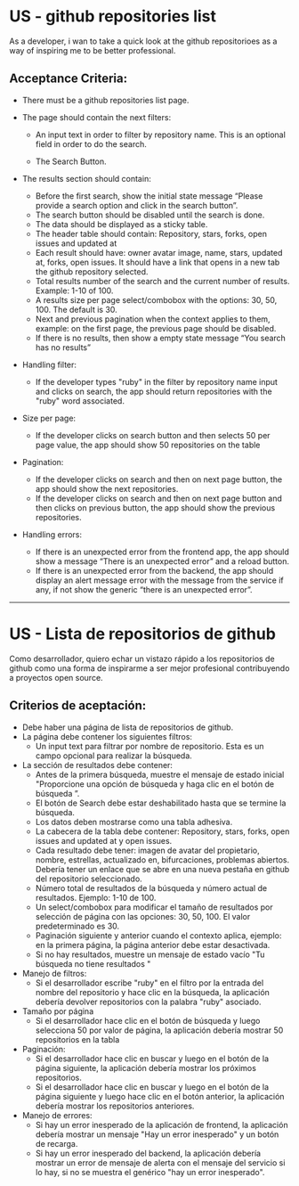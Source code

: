 # US - github repositories list

As a developer, i wan to take a quick look at the github repositorioes as a way of inspiring me to be better professional.

## Acceptance Criteria:

- There must be a github repositories list page.

- The page should contain the next filters:

  - An input text in order to filter by repository name. This is an optional
    field in order to do the search.

  - The Search Button.

- The results section should contain:
  - Before the first search, show the initial state message “Please provide a
    search option and click in the search button”.
  - The search button should be disabled until the search is done.
  - The data should be displayed as a sticky table.
  - The header table should contain: Repository, stars, forks, open issues and
    updated at
  - Each result should have: owner avatar image, name, stars, updated at, forks,
    open issues. It should have a link that opens in a new tab the github
    repository selected.
  - Total results number of the search and the current number of results.
    Example: 1-10 of 100.
  - A results size per page select/combobox with the options: 30, 50, 100. The
    default is 30.
  - Next and previous pagination when the context applies to them, example: on
    the first page, the previous page should be disabled.
  - If there is no results, then show a empty state message “You search has no
    results”
- Handling filter:
  - If the developer types "ruby" in the filter by repository name input and
    clicks on search, the app should return repositories with the "ruby" word
    associated.
- Size per page:
  - If the developer clicks on search button and then selects 50 per page value,
    the app should show 50 repositories on the table
- Pagination:
  - If the developer clicks on search and then on next page button, the app
    should show the next repositories.
  - If the developer clicks on search and then on next page button and then
    clicks on previous button, the app should show the previous repositories.
- Handling errors:
  - If there is an unexpected error from the frontend app, the app should show a
    message “There is an unexpected error” and a reload button.
  - If there is an unexpected error from the backend, the app should display an
    alert message error with the message from the service if any, if not show
    the generic “there is an unexpected error”.

---

# US - Lista de repositorios de github

Como desarrollador, quiero echar un vistazo rápido a los repositorios de github
como una forma de inspirarme a ser mejor profesional contribuyendo a proyectos
open source.

## Criterios de aceptación:

- Debe haber una página de lista de repositorios de github.
- La página debe contener los siguientes filtros:
  - Un input text para filtrar por nombre de repositorio. Esta es un campo
    opcional para realizar la búsqueda.
- La sección de resultados debe contener:
  - Antes de la primera búsqueda, muestre el mensaje de estado inicial
    "Proporcione una opción de búsqueda y haga clic en el botón de búsqueda ”.
  - El botón de Search debe estar deshabilitado hasta que se termine la
    búsqueda.
  - Los datos deben mostrarse como una tabla adhesiva.
  - La cabecera de la tabla debe contener: Repository, stars, forks, open issues
    and updated at y open issues.
  - Cada resultado debe tener: imagen de avatar del propietario, nombre,
    estrellas, actualizado en, bifurcaciones, problemas abiertos. Debería tener
    un enlace que se abre en una nueva pestaña en github del repositorio
    seleccionado.
  - Número total de resultados de la búsqueda y número actual de resultados.
    Ejemplo: 1-10 de 100.
  - Un select/combobox para modificar el tamaño de resultados por selección de
    página con las opciones: 30, 50, 100. El valor predeterminado es 30.
  - Paginación siguiente y anterior cuando el contexto aplica, ejemplo: en la
    primera página, la página anterior debe estar desactivada.
  - Si no hay resultados, muestre un mensaje de estado vacío "Tu búsqueda no
    tiene resultados "
- Manejo de filtros:
  - Si el desarrollador escribe "ruby" en el filtro por la entrada del nombre
    del repositorio y hace clic en la búsqueda, la aplicación debería devolver
    repositorios con la palabra "ruby" asociado.
- Tamaño por página
  - Si el desarrollador hace clic en el botón de búsqueda y luego selecciona 50
    por valor de página, la aplicación debería mostrar 50 repositorios en la
    tabla
- Paginación:
  - Si el desarrollador hace clic en buscar y luego en el botón de la página
    siguiente, la aplicación debería mostrar los próximos repositorios.
  - Si el desarrollador hace clic en buscar y luego en el botón de la página
    siguiente y luego hace clic en el botón anterior, la aplicación debería
    mostrar los repositorios anteriores.
- Manejo de errores:
  - Si hay un error inesperado de la aplicación de frontend, la aplicación
    debería mostrar un mensaje "Hay un error inesperado" y un botón de recarga.
  - Si hay un error inesperado del backend, la aplicación debería mostrar un
    error de mensaje de alerta con el mensaje del servicio si lo hay, si no se
    muestra el genérico "hay un error inesperado".
